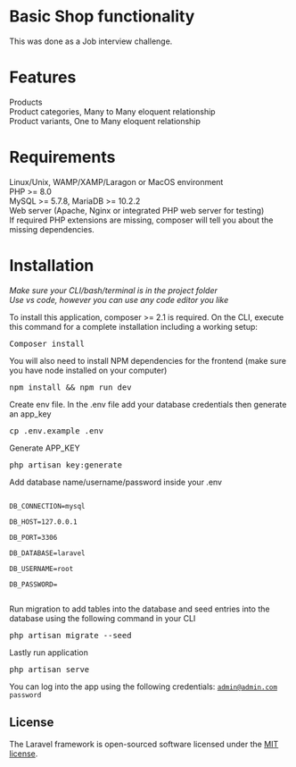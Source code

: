 # Basic Shop functionality
This was done as a Job interview challenge.

# Features

Products<br/>
Product categories, Many to Many eloquent relationship<br/>
Product variants, One to Many eloquent relationship<br/>

# Requirements

Linux/Unix, WAMP/XAMP/Laragon or MacOS environment<br/>
PHP >= 8.0<br/>
MySQL >= 5.7.8, MariaDB >= 10.2.2<br/>
Web server (Apache, Nginx or integrated PHP web server for testing)<br/>
If required PHP extensions are missing, composer will tell you about the missing dependencies.<br/>

# Installation

*Make sure your CLI/bash/terminal is in the project folder*<br/>
*Use vs code, however you can use any code editor you like*

To install this application, composer >= 2.1 is required. On the CLI, execute this command for a complete installation including a working setup:

<pre>Composer install</pre>

You will also need to install NPM dependencies for the frontend (make sure you have node installed on your computer)

<pre>npm install && npm run dev</pre>

Create env file. In the .env file add your database credentials then generate an app_key

<pre>cp .env.example .env</pre>

Generate APP_KEY 

<pre>php artisan key:generate</pre>

Add database name/username/password inside your .env

<code>
DB_CONNECTION=mysql<br/>
DB_HOST=127.0.0.1<br/>
DB_PORT=3306<br/>
DB_DATABASE=laravel<br/>
DB_USERNAME=root<br/>
DB_PASSWORD=<br/>
</code>

Run migration to add tables into the database and seed entries into the database using the following command in your CLI

<pre>php artisan migrate --seed</pre>

Lastly run application

<pre>php artisan serve</pre>

You can log into the app using the following credentials:
<code>admin@admin.com</code>
<code>password</code>


## License

The Laravel framework is open-sourced software licensed under the [MIT license](https://opensource.org/licenses/MIT).
